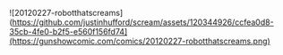 ![20120227-robotthatscreams](https://github.com/justinhufford/scream/assets/120344926/ccfea0d8-35cb-4fe0-b2f5-e560f156fd74](https://gunshowcomic.com/comics/20120227-robotthatscreams.png)
